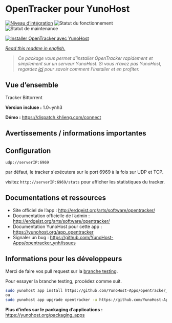 <!--
N.B.: This README was automatically generated by https://github.com/YunoHost/apps/tree/master/tools/README-generator
It shall NOT be edited by hand.
-->

# OpenTracker pour YunoHost

[![Niveau d’intégration](https://dash.yunohost.org/integration/opentracker.svg)](https://dash.yunohost.org/appci/app/opentracker) ![Statut du fonctionnement](https://ci-apps.yunohost.org/ci/badges/opentracker.status.svg) ![Statut de maintenance](https://ci-apps.yunohost.org/ci/badges/opentracker.maintain.svg)

[![Installer OpenTracker avec YunoHost](https://install-app.yunohost.org/install-with-yunohost.svg)](https://install-app.yunohost.org/?app=opentracker)

*[Read this readme in english.](./README.md)*

> *Ce package vous permet d’installer OpenTracker rapidement et simplement sur un serveur YunoHost.
Si vous n’avez pas YunoHost, regardez [ici](https://yunohost.org/#/install) pour savoir comment l’installer et en profiter.*

## Vue d’ensemble

Tracker Bittorrent

**Version incluse :** 1.0~ynh3

**Démo :** https://dispatch.khlieng.com/connect
## Avertissements / informations importantes

## Configuration

`udp://serverIP:6969`

par défaut, le tracker s'exécutera sur le port 6969 à la fois sur UDP et TCP.

visitez `http://serverIP:6969/stats` pour afficher les statistiques du tracker. 

## Documentations et ressources

* Site officiel de l’app : <http://erdgeist.org/arts/software/opentracker/>
* Documentation officielle de l’admin : <http://erdgeist.org/arts/software/opentracker/>
* Documentation YunoHost pour cette app : <https://yunohost.org/app_opentracker>
* Signaler un bug : <https://github.com/YunoHost-Apps/opentracker_ynh/issues>

## Informations pour les développeurs

Merci de faire vos pull request sur la [branche testing](https://github.com/YunoHost-Apps/opentracker_ynh/tree/testing).

Pour essayer la branche testing, procédez comme suit.

``` bash
sudo yunohost app install https://github.com/YunoHost-Apps/opentracker_ynh/tree/testing --debug
ou
sudo yunohost app upgrade opentracker -u https://github.com/YunoHost-Apps/opentracker_ynh/tree/testing --debug
```

**Plus d’infos sur le packaging d’applications :** <https://yunohost.org/packaging_apps>